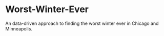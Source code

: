 # Worst-Winter-Ever
An data-driven approach to finding the worst winter ever in Chicago and Minneapolis.
